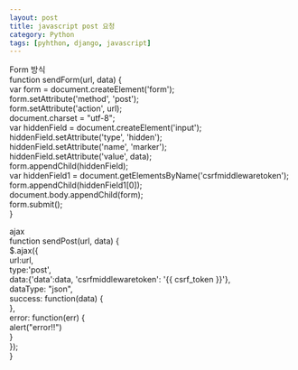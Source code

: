 ```yaml
---
layout: post
title: javascript post 요청
category: Python
tags: [pyhthon, django, javascript]
---
```

Form 방식  
function sendForm(url, data) {  
var form = document.createElement('form');  
form.setAttribute('method', 'post');  
form.setAttribute('action', url);  
document.charset = "utf-8";  
var hiddenField = document.createElement('input');  
hiddenField.setAttribute('type', 'hidden');  
hiddenField.setAttribute('name', 'marker');  
hiddenField.setAttribute('value', data);  
form.appendChild(hiddenField);  
var hiddenField1 = document.getElementsByName('csrfmiddlewaretoken');  
form.appendChild(hiddenField1[0]);  
document.body.appendChild(form);  
form.submit();  
}  
  
ajax  
function sendPost(url, data) {  
          $.ajax({  
                url:url,  
                type:'post',  
                data:{'data':data, 'csrfmiddlewaretoken': '{{ csrf_token }}'},  
                dataType: "json",  
                success: function(data) {  
                },  
                error: function(err) {  
                    alert("error!!")  
                }  
            });  
      }  
